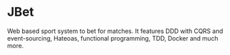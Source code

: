 # JBet
Web based sport system to bet for matches. It features DDD with CQRS and event-sourcing, Hateoas, functional programming, TDD, Docker and much more. 


